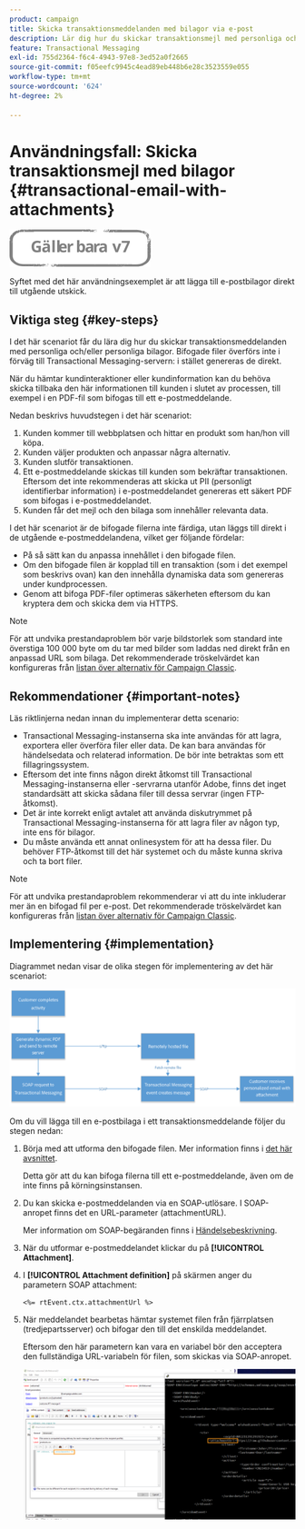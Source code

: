 ```yaml
---
product: campaign
title: Skicka transaktionsmeddelanden med bilagor via e-post
description: Lär dig hur du skickar transaktionsmejl med personliga och/eller personliga bilagor med Adobe Campaign
feature: Transactional Messaging
exl-id: 755d2364-f6c4-4943-97e8-3ed52a0f2665
source-git-commit: f05eefc9945c4ead89eb448b6e28c3523559e055
workflow-type: tm+mt
source-wordcount: '624'
ht-degree: 2%

---
```


# Användningsfall: Skicka transaktionsmejl med bilagor {#transactional-email-with-attachments}

![](../../assets/v7-only.svg)

Syftet med det här användningsexemplet är att lägga till e-postbilagor direkt till utgående utskick.

## Viktiga steg {#key-steps}

I det här scenariot får du lära dig hur du skickar transaktionsmeddelanden med personliga och/eller personliga bilagor. Bifogade filer överförs inte i förväg till Transactional Messaging-servern: i stället genereras de direkt.

När du hämtar kundinteraktioner eller kundinformation kan du behöva skicka tillbaka den här informationen till kunden i slutet av processen, till exempel i en PDF-fil som bifogas till ett e-postmeddelande.

Nedan beskrivs huvudstegen i det här scenariot:

1. Kunden kommer till webbplatsen och hittar en produkt som han/hon vill köpa.
1. Kunden väljer produkten och anpassar några alternativ.
1. Kunden slutför transaktionen.
1. Ett e-postmeddelande skickas till kunden som bekräftar transaktionen. Eftersom det inte rekommenderas att skicka ut PII (personligt identifierbar information) i e-postmeddelandet genereras ett säkert PDF som bifogas i e-postmeddelandet.
1. Kunden får det mejl och den bilaga som innehåller relevanta data.

I det här scenariot är de bifogade filerna inte färdiga, utan läggs till direkt i de utgående e-postmeddelandena, vilket ger följande fördelar:

* På så sätt kan du anpassa innehållet i den bifogade filen.
* Om den bifogade filen är kopplad till en transaktion (som i det exempel som beskrivs ovan) kan den innehålla dynamiska data som genereras under kundprocessen.
* Genom att bifoga PDF-filer optimeras säkerheten eftersom du kan kryptera dem och skicka dem via HTTPS.

>[!NOTE]
>
>För att undvika prestandaproblem bör varje bildstorlek som standard inte överstiga 100 000 byte om du tar med bilder som laddas ned direkt från en anpassad URL som bilaga. Det rekommenderade tröskelvärdet kan konfigureras från [listan över alternativ för Campaign Classic](../../installation/using/configuring-campaign-options.md#delivery).

## Rekommendationer {#important-notes}

Läs riktlinjerna nedan innan du implementerar detta scenario:

* Transactional Messaging-instanserna ska inte användas för att lagra, exportera eller överföra filer eller data. De kan bara användas för händelsedata och relaterad information. De bör inte betraktas som ett fillagringssystem.
* Eftersom det inte finns någon direkt åtkomst till Transactional Messaging-instanserna eller -servrarna utanför Adobe, finns det inget standardsätt att skicka sådana filer till dessa servrar (ingen FTP-åtkomst).
* Det är inte korrekt enligt avtalet att använda diskutrymmet på Transactional Messaging-instanserna för att lagra filer av någon typ, inte ens för bilagor.
* Du måste använda ett annat onlinesystem för att ha dessa filer. Du behöver FTP-åtkomst till det här systemet och du måste kunna skriva och ta bort filer.

>[!NOTE]
>
>För att undvika prestandaproblem rekommenderar vi att du inte inkluderar mer än en bifogad fil per e-post. Det rekommenderade tröskelvärdet kan konfigureras från [listan över alternativ för Campaign Classic](../../installation/using/configuring-campaign-options.md#delivery).

## Implementering {#implementation}

Diagrammet nedan visar de olika stegen för implementering av det här scenariot:

![](assets/message-center-uc1.png)

Om du vill lägga till en e-postbilaga i ett transaktionsmeddelande följer du stegen nedan:

1. Börja med att utforma den bifogade filen. Mer information finns i [det här avsnittet](../../delivery/using/attaching-files.md#attach-a-personalized-file).

   Detta gör att du kan bifoga filerna till ett e-postmeddelande, även om de inte finns på körningsinstansen.

1. Du kan skicka e-postmeddelanden via en SOAP-utlösare. I SOAP-anropet finns det en URL-parameter (attachmentURL).

   Mer information om SOAP-begäranden finns i [Händelsebeskrivning](../../message-center/using/event-description.md).

1. När du utformar e-postmeddelandet klickar du på **[!UICONTROL Attachment]**.

1. I **[!UICONTROL Attachment definition]** på skärmen anger du parametern SOAP attachment:

   ```
   <%= rtEvent.ctx.attachmentUrl %>
   ```

1. När meddelandet bearbetas hämtar systemet filen från fjärrplatsen (tredjepartsserver) och bifogar den till det enskilda meddelandet.

   Eftersom den här parametern kan vara en variabel bör den acceptera den fullständiga URL-variabeln för filen, som skickas via SOAP-anropet.

   ![](assets/message-center-uc2.png)
